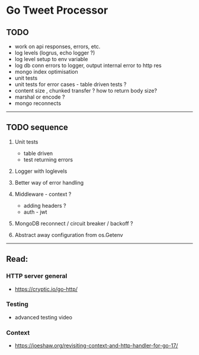 # Go Tweet Processor

## TODO

* work on api responses, errors, etc.
* log levels (logrus, echo logger ?)
* log level setup to env variable
* log db conn errors to logger, output internal error to http res
* mongo index optimisation
* unit tests
* unit tests for error cases - table driven tests ?
* content size , chunked transfer ? how to return body size?
* marshal or encode ?
* mongo reconnects


---

## TODO sequence

1. Unit tests
    * table driven
    * test returning errors

2. Logger with loglevels

3. Better way of error handling

4. Middleware - context ?
    * adding headers ?
    * auth - jwt

5. MongoDB reconnect / circuit breaker / backoff ?

6. Abstract away configuration from os.Getenv


---
## Read:

### HTTP server general

* https://cryptic.io/go-http/

### Testing

* advanced testing video

### Context

* https://joeshaw.org/revisiting-context-and-http-handler-for-go-17/